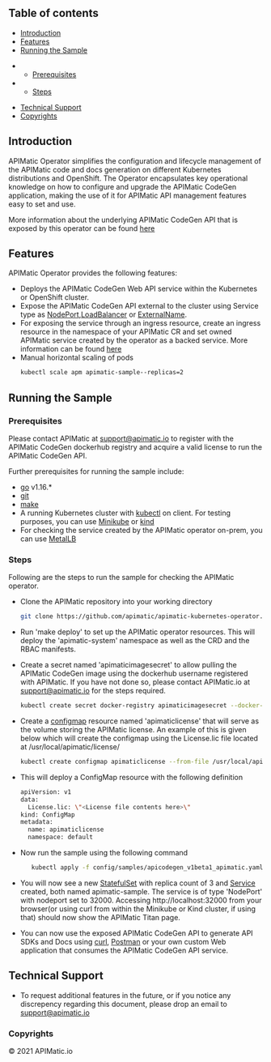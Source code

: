 ## Table of contents

* [Introduction](#introduction)
* [Features](#features)
* [Running the Sample](#running-the-sample)
- * [Prerequisites](#prerequisites)
- * [Steps](#steps)
* [Technical Support](#technical-support)
* [Copyrights](#copyrights)

## Introduction

APIMatic Operator simplifies the configuration and lifecycle management of the APIMatic code and docs generation on different Kubernetes distributions and OpenShift. The Operator encapsulates key operational knowledge on how to configure and upgrade the APIMatic CodeGen application, making the use of it for APIMatic API management features easy to set and use.


More information about the underlying APIMatic CodeGen API that is exposed
by this operator can be found [here](https://apimatic-core-v3-docs.netlify.app/#/http/getting-started/overview-apimatic-core)

## Features

APIMatic Operator provides the following features:
- Deploys the APIMatic CodeGen Web API service within the Kubernetes or OpenShift cluster.
- Expose the APIMatic CodeGen API external to the cluster using Service type as [NodePort](https://kubernetes.io/docs/concepts/services-networking/service/#nodeport),[LoadBalancer](https://kubernetes.io/docs/concepts/services-networking/service/#loadbalancer) or [ExternalName](https://kubernetes.io/docs/concepts/services-networking/service/#externalname).
- For exposing the service through an ingress resource, create an ingress resource in the namespace of your APIMatic CR and set owned APIMatic service created by the operator as a backed service. More information can be found [here](https://kubernetes.io/docs/concepts/services-networking/ingress/)
- Manual horizontal scaling of pods
  ```sh
  kubectl scale apm apimatic-sample--replicas=2
  ```

## Running the Sample

### Prerequisites

Please contact APIMatic at [support@apimatic.io](mailto:support@apimatic.io) to register with the APIMatic CodeGen dockerhub registry and acquire a valid license to run the APIMatic CodeGen API.

Further prerequisites for running the sample include:

- [go](https://golang.org/) v1.16.*
- [git](https://git-scm.com/)
- [make](https://www.gnu.org/software/make/)
- A running Kubernetes cluster with [kubectl](https://kubernetes.io/docs/reference/kubectl/overview/) on client. For testing purposes, you can use [Minikube](https://minikube.sigs.k8s.io/docs/) or [kind](https://kind.sigs.k8s.io/)
- For checking the service created by the APIMatic operator on-prem, you can use [MetalLB](https://metallb.org/)

### Steps

Following are the steps to run the sample for checking the APIMatic operator.

- Clone the APIMatic repository into your working directory
  ```sh  
  git clone https://github.com/apimatic/apimatic-kubernetes-operator.git  
  ```
- Run 'make deploy' to set up the APIMatic operator resources. This will deploy the 'apimatic-system' namespace as well as the CRD and the RBAC manifests.

- Create a secret named 'apimaticimagesecret' to allow pulling the APIMatic CodeGen image using the dockerhub username registered with APIMatic. If you have not done so, please contact APIMatic.io at support@apimatic.io for the steps required.
  ```sh
  kubectl create secret docker-registry apimaticimagesecret --docker-server=https://index.docker.io/v1/ --docker-username=<your-name> --docker-password=<your-pword> --docker-email=<your-email>
  ```
- Create a [configmap](https://kubernetes.io/docs/concepts/configuration/configmap/) resource named 'apimaticlicense' that will serve as the volume storing the APIMatic license. An example of this is given below which will create the configmap using the License.lic file located at /usr/local/apimatic/license/  
  ```sh  
  kubectl create configmap apimaticlicense --from-file /usr/local/apimatic/license/License.lic
  ```
- This will deploy a ConfigMap resource with the following definition
  ```sh
  apiVersion: v1  
  data:
    License.lic: \"<License file contents here>\"  
  kind: ConfigMap
  metadata:    
    name: apimaticlicense    
    namespace: default  
  ```
- Now run the sample using the following command
  ```sh  
     kubectl apply -f config/samples/apicodegen_v1beta1_apimatic.yaml
  ```
- You will now see a new [StatefulSet](https://kubernetes.io/docs/concepts/workloads/controllers/statefulset/) with replica count of 3 and [Service](https://kubernetes.io/docs/concepts/services-networking/service/) created, both named apimatic-sample. The service is of type 'NodePort' with nodeport set to 32000. Accessing http://localhost:32000 from your browser(or using curl from within the Minikube or Kind cluster, if using that) should now show the APIMatic Titan page.
- You can now use the exposed APIMatic CodeGen API to generate API SDKs and Docs using [curl](https://curl.se/), [Postman](https://www.postman.com/) or your own custom Web application that consumes the APIMatic CodeGen API service.

## Technical Support

- To request additional features in the future, or if you notice any discrepency regarding this document, please drop an email to [support@apimatic.io](mailto:support@apimatic.io)

### Copyrights

&copy; 2021 APIMatic.io